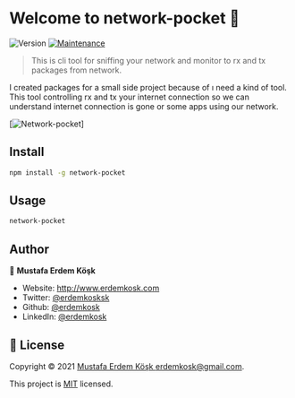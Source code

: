 # Welcome to network-pocket 👋
![Version](https://img.shields.io/badge/version-1.0.15-blue.svg?cacheSeconds=2592000)
[![Maintenance](https://img.shields.io/badge/Maintained%3F-yes-green.svg)](https://github.com/erdemkosk/quiz_api/graphs/commit-activity)

> This is cli tool for sniffing your network and monitor to rx and tx packages from network.

I created packages for a small side project because of ı need a kind of tool. This tool controlling rx and tx your internet connection so we can understand internet connection is gone or some apps using our network.

[![Network-pocket](https://i.ibb.co/yQ9j2Qb/network-pocket.png)]

## Install

```sh
npm install -g network-pocket

```
## Usage
```sh
network-pocket
```

## Author

👤 **Mustafa Erdem Köşk**

* Website: http://www.erdemkosk.com
* Twitter: [@erdemkosksk](https://twitter.com/erdemkosksk)
* Github: [@erdemkosk](https://github.com/erdemkosk)
* LinkedIn: [@erdemkosk](https://linkedin.com/in/erdemkosk)


## 📝 License

Copyright © 2021 [Mustafa Erdem Köşk <erdemkosk@gmail.com>](https://github.com/erdemkosk).

This project is [MIT](https://github.com/erdemkosk/quiz_api/blob/master/LICENSE) licensed.

